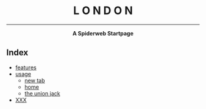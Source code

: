 <div align="center">
	<h1>L O N D O N</h1>
</div>

____

<div align="center">
	<b>A Spiderweb Startpage</b>
</div>

## Index
- [features]()
- [usage]()
	- [new tab]()
	- [home]()
	- [the union jack]()
- [XXX]()
